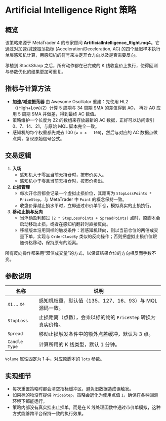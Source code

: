 # Artificial Intelligence Right 策略

## 概览
该策略来源于 MetaTrader 4 的专家顾问 **ArtificialIntelligence_Right.mq4**。它通过对加速/减速振荡指标
(Acceleration/Deceleration, AC) 的四个延迟样本执行单层感知机计算，用感知机的符号来决定开仓方向以及是否需要反向。

移植到 StockSharp 之后，所有动作都在已完成的 K 线收盘价上执行，使得回测与参数优化的结果更加可重复。

## 指标与计算方法
- **加速/减速振荡器** 由 Awesome Oscillator 重建：先使用 HL2（(High+Low)/2）计算 5 周期与 34 周期 SMA 的差值得到 AO，
  再对 AO 应用 5 周期 SMA 并做差，得到最终 AC 数值。
- 策略维护一个长度为 22 的数组来存放最新的 AC 数据，正好可以访问索引 0、7、14、21，与原始 MQL 脚本完全一致。
- 感知机的每个权重都先减去 100 (`w = x - 100`)，然后与对应的 AC 数据点做点乘，复现原始信号公式。

## 交易逻辑
1. **入场**
   - 感知机大于零且当前无持仓时，按市价买入。
   - 感知机小于零且当前无持仓时，按市价卖出。
2. **止损管理**
   - 每次开仓后都会记录一个虚拟止损价位，其距离为 `StopLossPoints * PriceStep`，与 MetaTrader 中 `Point`
     的概念保持一致。
   - 收盘价穿越止损水平时，立即通过市价单平仓，模拟真实的止损执行。
3. **移动止损与反向**
   - 当浮动盈利超过 `(2 * StopLossPoints + SpreadPoints)` 点时，原脚本会启动移动止损，或者在感知机翻转时直接反向。
   - 移植版本沿用同样的触发条件：若感知机转向，则以当前仓位的两倍成交量下单，实现与 `OrderCloseBy`
     类似的反向操作；否则把虚拟止损价位跟随价格移动，保持原有的距离。

所有反向操作都采用“双倍成交量”的方式，以保证结果仓位的方向相反而手数不变。

## 参数说明
| 名称 | 说明 |
| --- | --- |
| `X1` … `X4` | 感知机权重，默认值（135、127、16、93）与 MQL 源码一致。 |
| `StopLoss` | 止损距离（点数），会乘以标的物的 `PriceStep` 转换为真实价格。 |
| `Spread` | 移动止损触发条件中的额外点差缓冲，默认为 3 点。 |
| `Candle Type` | 计算所用的 K 线类型，默认 1 分钟。 |

`Volume` 属性固定为 1 手，对应原脚本的 `lots` 参数。

## 实现细节
- 每次重置策略时都会清空指标缓冲区，避免旧数据造成误触发。
- 如果标的物没有提供 `PriceStep`，策略会退化为使用点值 `1`，确保在各种回测环境下都能运行。
- 策略内部没有真实挂出止损单，而是在 K 线处理函数中通过市价单模拟，这种方式能够跨平台保持一致的执行效果。
